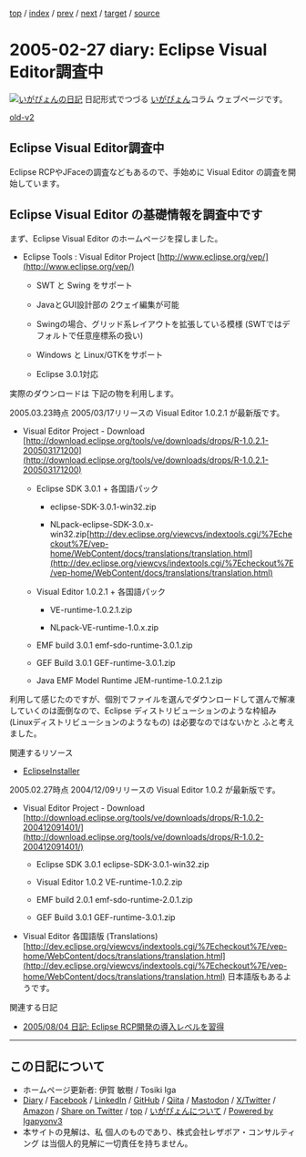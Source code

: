 [top](../index.html) 
 / [index](index.html) 
 / [prev](ig050226.html) 
 / [next](ig050301.html) 
 / [target](https://www.igapyon.jp/igapyon/diary/2005/ig050227.html) 
 / [source](https://github.com/igapyon/diary/blob/master/2005/ig050227.src.md) 

2005-02-27 diary: Eclipse Visual Editor調査中
=====================================================================================================
[![いがぴょんの日記](https://www.igapyon.jp/igapyon/diary/images/iga202308_64.jpg "いがぴょん")](https://www.igapyon.jp/igapyon/diary/memo/memoigapyon.html) 日記形式でつづる [いがぴょん](https://www.igapyon.jp/igapyon/diary/memo/memoigapyon.html)コラム ウェブページです。

[old-v2](ig050227-orig.html)

## Eclipse Visual Editor調査中

Eclipse RCPやJFaceの調査などもあるので、手始めに Visual Editor の調査を開始しています。


## Eclipse Visual Editor の基礎情報を調査中です

まず、Eclipse Visual Editor のホームページを探しました。

* Eclipse Tools : Visual Editor Project
  [http://www.eclipse.org/vep/](http://www.eclipse.org/vep/)
  
  * SWT と Swing をサポート
    
  * JavaとGUI設計部の 2ウェイ編集が可能
    
  * Swingの場合、グリッド系レイアウトを拡張している模様 (SWTではデフォルトで任意座標系の扱い)
    
  * Windows と Linux/GTKをサポート
    
  * Eclipse 3.0.1対応
  

実際のダウンロードは 下記の物を利用します。

2005.03.23時点 2005/03/17リリースの Visual Editor 1.0.2.1 が最新版です。

* Visual Editor Project - Download
  [http://download.eclipse.org/tools/ve/downloads/drops/R-1.0.2.1-200503171200](http://download.eclipse.org/tools/ve/downloads/drops/R-1.0.2.1-200503171200)
  
  * Eclipse SDK 3.0.1 + 各国語パック
    
    * eclipse-SDK-3.0.1-win32.zip
      
    * NLpack-eclipse-SDK-3.0.x-win32.zip[http://dev.eclipse.org/viewcvs/indextools.cgi/%7Echeckout%7E/vep-home/WebContent/docs/translations/translation.html](http://dev.eclipse.org/viewcvs/indextools.cgi/%7Echeckout%7E/vep-home/WebContent/docs/translations/translation.html)
    

    
  * Visual Editor 1.0.2.1 + 各国語パック
    
    * VE-runtime-1.0.2.1.zip
      
    * NLpack-VE-runtime-1.0.x.zip
    

    
  * EMF build 3.0.1
    emf-sdo-runtime-3.0.1.zip
    
  * GEF Build 3.0.1
    GEF-runtime-3.0.1.zip
    
  * Java EMF Model Runtime
    JEM-runtime-1.0.2.1.zip
  

利用して感じたのですが、個別でファイルを選んでダウンロードして選んで解凍していくのは面倒なので、Eclipse ディストリビューションのような枠組み
(Linuxディストリビューションのようなもの) は必要なのではないかと ふと考えました。

関連するリソース

* [EclipseInstaller](https://www.igapyon.jp/igapyon/diary/keyword/eclipseinstaller.html)

2005.02.27時点 2004/12/09リリースの Visual Editor 1.0.2 が最新版です。

* Visual Editor Project - Download
  [http://download.eclipse.org/tools/ve/downloads/drops/R-1.0.2-200412091401/](http://download.eclipse.org/tools/ve/downloads/drops/R-1.0.2-200412091401/)
  
  * Eclipse SDK 3.0.1
    eclipse-SDK-3.0.1-win32.zip
    
  * Visual Editor 1.0.2
    VE-runtime-1.0.2.zip
    
  * EMF build 2.0.1
    emf-sdo-runtime-2.0.1.zip
    
  * GEF Build 3.0.1
    GEF-runtime-3.0.1.zip
  

  
* Visual Editor 各国語版 (Translations)
  [http://dev.eclipse.org/viewcvs/indextools.cgi/%7Echeckout%7E/vep-home/WebContent/docs/translations/translation.html](http://dev.eclipse.org/viewcvs/indextools.cgi/%7Echeckout%7E/vep-home/WebContent/docs/translations/translation.html)
  日本語版もあるようです。

関連する日記

* [2005/08/04 日記: Eclipse RCP開発の導入レベルを習得](ig050804.html)


----------------------------------------------------------------------------------------------------

## この日記について

* ホームページ更新者: 伊賀 敏樹 / Tosiki Iga
* [Diary](https://www.igapyon.jp/igapyon/diary/) / [Facebook](https://www.facebook.com/igapyon) / [LinkedIn](https://www.linkedin.com/in/toshikiiga) / [GitHub](https://github.com/igapyon) / [Qiita](https://qiita.com/igapyon) / [Mastodon](https://social.vivaldi.net/@igapyon) / [X/Twitter](https://twitter.com/ToshikiIga) / [Amazon](https://www.amazon.co.jp/%E4%BC%8A%E8%B3%80-%E6%95%8F%E6%A8%B9/e/B004LTQWCQ) / 
[Share on Twitter](https://twitter.com/intent/tweet?hashtags=igapyon%2Cdiary%2C%E3%81%84%E3%81%8C%E3%81%B4%E3%82%87%E3%82%93&text=Eclipse+Visual+Editor%E8%AA%BF%E6%9F%BB%E4%B8%AD&url=https%3A%2F%2Fwww.igapyon.jp%2Figapyon%2Fdiary%2F2005%2Fig050227.html) / [top](../index.html) / [いがぴょんについて](https://www.igapyon.jp/igapyon/diary/memo/memoigapyon.html) / [Powered by Igapyonv3](https://github.com/igapyon/igapyonv3)
* 本サイトの見解は、私 個人のものであり、株式会社レザボア・コンサルティング は当個人的見解に一切責任を持ちません。 
